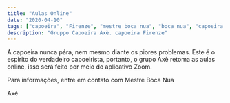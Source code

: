 ```yaml
---
title: "Aulas Online"
date: "2020-04-10"
tags: ["capoeira", "Firenze", "mestre boca nua", "boca nua", "capoeira axè"]
description: "Gruppo Capoeira Axè. capoeira Firenze"
---
```


A capoeira nunca pára, nem mesmo diante os piores problemas.
Este é o espirito do verdadeiro capoeirista, portanto, o grupo Axè retoma as aulas online,
isso será feito por meio do aplicativo Zoom.

Para informações, entre em contato com Mestre Boca Nua

Axè
